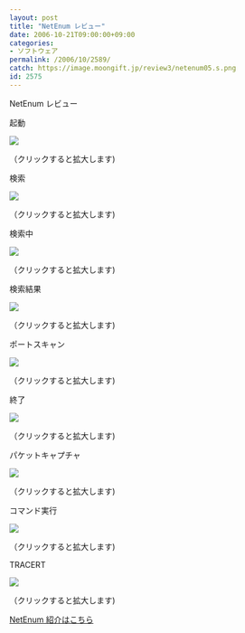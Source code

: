 ```yaml
---
layout: post
title: "NetEnum レビュー"
date: 2006-10-21T09:00:00+09:00
categories:
- ソフトウェア
permalink: /2006/10/2589/
catch: https://image.moongift.jp/review3/netenum05.s.png
id: 2575
---
```

NetEnum レビュー  
<!--more-->

起動

  

[![](https://image.moongift.jp/review3/netenum01.s.png)](https://image.moongift.jp/review3/netenum01.png)  
  
（クリックすると拡大します)

  

検索

  

[![](https://image.moongift.jp/review3/netenum02.s.png)](https://image.moongift.jp/review3/netenum02.png)  
  
（クリックすると拡大します)

  

検索中

  

[![](https://image.moongift.jp/review3/netenum03.s.png)](https://image.moongift.jp/review3/netenum03.png)  
  
（クリックすると拡大します)

  

検索結果

  

[![](https://image.moongift.jp/review3/netenum04.s.png)](https://image.moongift.jp/review3/netenum04.png)  
  
（クリックすると拡大します)

  

ポートスキャン

  

[![](https://image.moongift.jp/review3/netenum05.s.png)](https://image.moongift.jp/review3/netenum05.png)  
  
（クリックすると拡大します)

  

終了

  

[![](https://image.moongift.jp/review3/netenum06.s.png)](https://image.moongift.jp/review3/netenum06.png)  
  
（クリックすると拡大します)

  

パケットキャプチャ

  

[![](https://image.moongift.jp/review3/netenum07.s.png)](https://image.moongift.jp/review3/netenum07.png)  
  
（クリックすると拡大します)

  

コマンド実行

  

[![](https://image.moongift.jp/review3/netenum08.s.png)](https://image.moongift.jp/review3/netenum08.png)  
  
（クリックすると拡大します)

  

TRACERT

  

[![](https://image.moongift.jp/review3/netenum09.s.png)](https://image.moongift.jp/review3/netenum09.png)  
  
（クリックすると拡大します)

  

[NetEnum 紹介はこちら](http://fw.moongift.jp/intro/i-2588.html)

